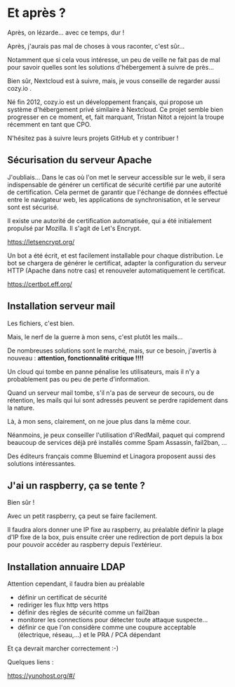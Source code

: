 # Et après ?

Après, on lézarde... avec ce temps, dur !

Après, j'aurais pas mal de choses à vous raconter, c'est sûr...

Notamment que si cela vous intéresse, 
un peu de veille ne fait pas de mal pour savoir 
quelles sont les solutions d'hébergement à suivre de près...

Bien sûr, Nextcloud est à suivre, mais, 
je vous conseille de regarder aussi cozy.io .

Né fin 2012, cozy.io est un développement français,
qui propose un système d'hébergement privé similaire à Nextcloud.
Ce projet semble bien progresser en ce moment, et, fait marquant, 
Tristan Nitot a rejoint la troupe récemment en tant que CPO.

N'hésitez pas à suivre leurs projets GitHub et y contribuer !


## Sécurisation du serveur Apache

J'oubliais... 
Dans le cas où l'on met le serveur accessible sur le web, 
il sera indispensable de générer un certificat de sécurité 
certifié par une autorité de certification.
Cela permet de garantir que l'échange de données effectué
entre le navigateur web, les applications de synchronisation, 
et le serveur sont est sécurisé.

Il existe une autorité de certification automatisée,
qui a été initialement propulsé par Mozilla. 
Il s'agit de Let's Encrypt.

https://letsencrypt.org/

Un bot a été écrit, 
et est facilement installable pour chaque distribution.
Le bot se chargera de générer le certificat, 
adapter la configuration du serveur HTTP (Apache dans notre cas)
et renouveler automatiquement le certificat.

https://certbot.eff.org/

## Installation serveur mail

Les fichiers, c'est bien.

Mais, le nerf de la guerre à mon sens, c'est plutôt les mails...

De nombreuses solutions sont le marché, mais, 
sur ce besoin, j'avertis à nouveau : **attention, fonctionnalité critique !!!!**

Un cloud qui tombe en panne pénalise les utilisateurs, 
mais il n'y a probablement pas ou peu de perte d'information.

Quand un serveur mail tombe, s'il n'a pas de serveur de secours, 
ou de rétention, les mails qui lui sont adressés peuvent se perdre 
rapidement dans la nature.

Là, à mon sens, clairement, on ne joue plus dans la même cour.

Néanmoins, je peux conseiller l'utilisation d'iRedMail, 
paquet qui comprend beaucoup de services déjà pré installés 
comme Spam Assassin, fail2ban, ...

Des éditeurs français comme Bluemind et Linagora proposent aussi
des solutions intéressantes.

## J'ai un raspberry, ça se tente ?

Bien sûr !

Avec un petit raspberry, ça peut se faire facilement.

Il faudra alors donner une IP fixe au raspberry, 
au préalable définir la plage d'IP fixe de la box,
puis ensuite créer une redirection de port depuis la box 
pour pouvoir accéder au raspberry depuis l'extérieur.

## Installation annuaire LDAP



Attention cependant, il faudra bien au préalable 
- définir un certificat de sécurité
- rediriger les flux http vers https
- définir des règles de sécurité comme un fail2ban
- monitorer les connections pour détecter toute attaque suspecte...
- définir ce que l'on considère comme une coupure acceptable (électrique, réseau,...) et le PRA / PCA dépendant

Et ça devrait marcher correctement :-)

Quelques liens :

https://yunohost.org/#/